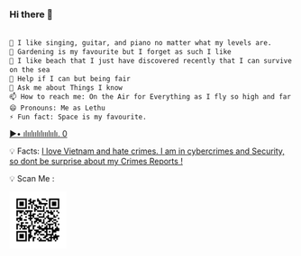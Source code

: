 

### Hi there 👋

```

🔭 I like singing, guitar, and piano no matter what my levels are.
🌱 Gardening is my favourite but I forget as such I like
👯 I like beach that I just have discovered recently that I can survive on the sea
🤔 Help if I can but being fair
💬 Ask me about Things I know
📫 How to reach me: On the Air for Everything as I fly so high and far
😄 Pronouns: Me as Lethu
⚡ Fun fact: Space is my favourite.

```
[▶• ılıılıılılııılıılı. 0](https://youtube.com/playlist?list=PLAFOVS3Aa3Au2aNCITS1utqxMN29C3xRP&si=25RkSt4VKkTWnoJc)

💡 Facts: <a href="https://www.linkedin.com/newsletters/6981721349257924608/"> I love Vietnam and hate crimes. I am in cybercrimes and Security, so dont be surprise about my Crimes Reports !</a>

<!--https://www.linkedin.com/pulse/high-standard-healthcare-new-zealand-nz-example-action-lethu-nguyen/-->
<!--https://www.linkedin.com/newsletters/6981721349257924608/-->
<!--Subscribe on LinkedIn https://www.linkedin.com/build-relation/newsletter-follow?entityUrn=6981721349257924608-->
<!--https://www.linkedin.com/in/lethunguyen/?originalSubdomain=nz-->
💡 Scan Me :

<img src='ORCID.png' width = 20%>
